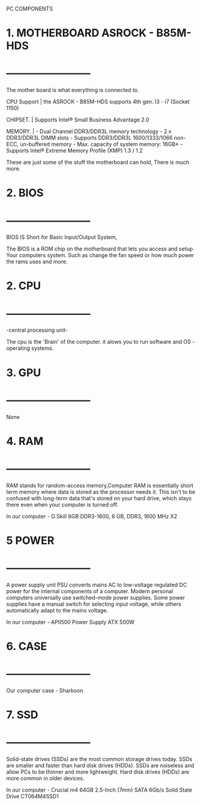 PC COMPONENTS

# 1. MOTHERBOARD ASROCK - B85M-HDS
# ————————
The mother board is what everything is connected to.

CPU Support  | the ASROCK - B85M-HDS supports 4th gen. I3 - i7 (Socket 1150)

CHIPSET.       | Supports Intel® Small Business Advantage 2.0

MEMORY.	| - Dual Channel DDR3/DDR3L memory technology
		  - 2 x DDR3/DDR3L DIMM slots
		  - Supports DDR3/DDR3L 1600/1333/1066 non-ECC, un-buffered memory
		  - Max. capacity of system memory: 16GB*
		  - Supports Intel® Extreme Memory Profile (XMP) 1.3 / 1.2

These are just some of the stuff the motherboard can hold,
There is much more.




# 2. BIOS
# ————————
BIOS IS Short for Basic Input/Output System,

The BIOS is a ROM chip on the motherboard that lets you access and setup
Your computers system. Such as change the fan speed or how much power the rams uses and more.


# 2. CPU
# ————————
-central processing unit-

The cpu is the 'Brain' of the computer.
it alows you to run software and OS - operating systems.


# 3. GPU
# ————————
None


# 4. RAM
# ————————
RAM stands for random-access memory,Computer RAM is essentially short term memory where data is stored as the processor needs it. This isn't to be confused with long-term data that's stored on your hard drive, which stays there even when your computer is turned off.

In our computer - G.Skill 8GB DDR3-1600, 8 GB, DDR3, 1600 MHz X2


# 5 POWER
# ————————
A power supply unit PSU converts mains AC to low-voltage regulated DC power for the internal components of a computer. Modern personal computers universally use switched-mode power supplies. Some power supplies have a manual switch for selecting input voltage, while others automatically adapt to the mains voltage.

In our computer - APII500 Power Supply ATX 500W


# 6. CASE
# ————————
Our computer case - Sharkoon


# 7. SSD
# ————————
Solid-state drives (SSDs) are the most common storage drives today. SSDs are smaller and faster than hard disk drives (HDDs). SSDs are noiseless and allow PCs to be thinner and more lightweight. Hard disk drives (HDDs) are more common in older devices.

In our computer - Crucial m4 64GB 2.5-Inch (7mm) SATA 6Gb/s Solid State Drive CT064M4SSD1

